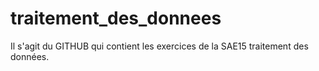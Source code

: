 # traitement_des_donnees
 
Il s'agit du GITHUB qui contient les exercices de la SAE15 traitement des données.
